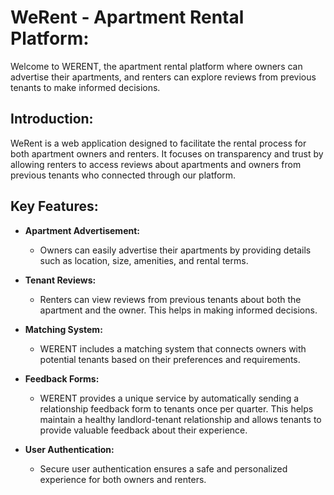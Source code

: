 # WeRent - Apartment Rental Platform:

Welcome to WERENT, the apartment rental platform where owners can advertise their apartments, 
and renters can explore reviews from previous tenants to make informed decisions.

## Introduction:

WeRent is a web application designed to facilitate the rental process for both apartment owners and renters.
It focuses on transparency and trust by allowing renters to access reviews about apartments and owners from previous tenants who connected through our platform.

## Key Features:

- **Apartment Advertisement:**
  - Owners can easily advertise their apartments by providing details such as location, size, amenities, and rental terms.

- **Tenant Reviews:**
  - Renters can view reviews from previous tenants about both the apartment and the owner. This helps in making informed decisions.

- **Matching System:**
  - WERENT includes a matching system that connects owners with potential tenants based on their preferences and requirements.

- **Feedback Forms:**
  - WERENT provides a unique service by automatically sending a relationship feedback form to tenants once per quarter. This helps maintain a healthy landlord-tenant relationship and allows tenants to provide valuable feedback about their experience.

- **User Authentication:**
  - Secure user authentication ensures a safe and personalized experience for both owners and renters. 
 
 
